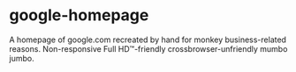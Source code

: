 # google-homepage
A homepage of google.com recreated by hand for monkey business-related reasons.
Non-responsive Full HD™-friendly crossbrowser-unfriendly mumbo jumbo.
